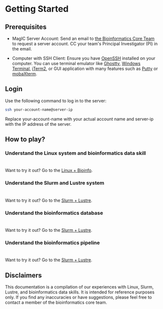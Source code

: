 # Getting Started

## Prerequisites

- MagIC Server Account: Send an email to
  [the Bioinformatics Core Team](mailto:jiezhu@magic-inno.hk,yepeng@magic-inno.hk,luluxu@magic-inno.hk,cpcheung@magic-inno.hk,heinmtun@magic-inno.hk)
  to request a server account. CC your team's Principal Investigator (PI) in the email.

- Computer with SSH Client: Ensure you have
  [OpenSSH](https://en.wikipedia.org/wiki/OpenSSH) installed on your computer. You can use
  terminal emulator like [Ghostty](https://github.com/ghostty-org/ghostty),
  [Windows Terminal](https://github.com/microsoft/terminal),
  [iTerm2](https://iterm2.com/), or GUI application with many features such as
  [Putty](https://www.putty.org/) or [mobaXterm](https://mobaxterm.mobatek.net/).

## Login

Use the following command to log in to the server:

```sh
ssh your-account-name@server-ip
```

Replace your-account-name with your actual account name and server-ip with the IP address
of the server.

## How to play?

### Understand the Linux system and bioinformatics data skill

<div class="tip custom-block" style="padding-top: 8px">

Want to try it out? Go to the [Linux + Bioinfo](../linux/what_is_linux).

</div>

### Understand the Slurm and Lustre system

<div class="tip custom-block" style="padding-top: 8px">

Want to try it out? Go to the [Slurm + Lustre](../slurm/what_is_slurm).

</div>

### Understand the bioinformatics database

<div class="tip custom-block" style="padding-top: 8px">

Want to try it out? Go to the [Slurm + Lustre](../database/).

</div>

### Understand the bioinformatics pipeline

<div class="tip custom-block" style="padding-top: 8px">

Want to try it out? Go to the [Slurm + Lustre](../pipeline/).

</div>

## Disclaimers

This documentation is a compilation of our experiences with Linux, Slurm, Lustre, and
bioinformatics data skills. It is intended for reference purposes only. If you find any
inaccuracies or have suggestions, please feel free to contact a member of the
bioinformatics core team.
